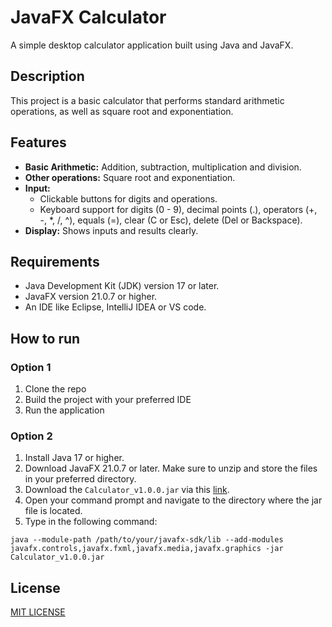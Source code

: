 # JavaFX Calculator

A simple desktop calculator application built using Java and JavaFX.

## Description
This project is a basic calculator that performs standard arithmetic operations, as well as square root and exponentiation.

## Features
* **Basic Arithmetic:** Addition, subtraction, multiplication and division.
* **Other operations:** Square root and exponentiation.
* **Input:**
    * Clickable buttons for digits and operations.
    * Keyboard support for digits (0 - 9), decimal points (.), operators (+, -, \*, /, ^), equals (=), clear (C or Esc), delete (Del or Backspace).
* **Display:** Shows inputs and results clearly.

## Requirements
* Java Development Kit (JDK) version 17 or later.
* JavaFX version 21.0.7 or higher.
* An IDE like Eclipse, IntelliJ IDEA or VS code.

## How to run

### Option 1
1. Clone the repo
2. Build the project with your preferred IDE
3. Run the application

### Option 2
1. Install Java 17 or higher. 
2. Download JavaFX 21.0.7 or later. Make sure to unzip and store the files in your preferred directory.
3. Download the `Calculator_v1.0.0.jar` via this [link](https://drive.google.com/file/d/1TfnjrFK0Q-e7FENUnJihYUBuDsn1dnRC/view?usp=sharing).
4. Open your command prompt and navigate to the directory where the jar file is located.
5. Type in the following command:
```
java --module-path /path/to/your/javafx-sdk/lib --add-modules javafx.controls,javafx.fxml,javafx.media,javafx.graphics -jar Calculator_v1.0.0.jar
```

## License
[MIT LICENSE](./LICENSE)
